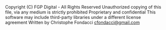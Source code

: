 Copyright (C) FGP Digital - All Rights Reserved
Unauthorized copying of this file, via any medium is strictly prohibited
Proprietary and confidential
This software may include third-party libraries under a different license agreement
Written by Christophe Fondacci <cfondacci@gmail.com>
